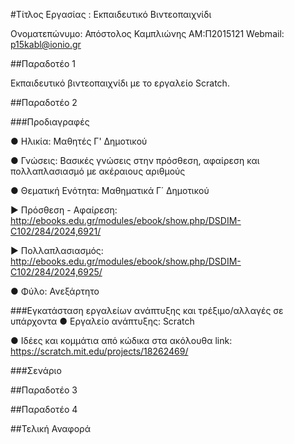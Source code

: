 #Τίτλος Εργασίας : Εκπαιδευτικό Βιντεοπαιχνίδι

Ονοματεπώνυμο: Απόστολος Καμπλιώνης ΑΜ:Π2015121 Webmail: p15kabl@ionio.gr

##Παραδοτέο 1

Εκπαιδευτικό βιντεοπαιχνίδι με το εργαλείο Scratch.

##Παραδοτέο 2

###Προδιαγραφές

 ● Ηλικία: Μαθητές Γ' Δημοτικού
 
 ● Γνώσεις: Βασικές γνώσεις στην πρόσθεση, αφαίρεση και πολλαπλασιασμό με ακέραιους αριθμούς
 
 ● Θεματική Ενότητα: Μαθηματικά Γ΄ Δημοτικού
         
   ▶ Πρόσθεση - Αφαίρεση: http://ebooks.edu.gr/modules/ebook/show.php/DSDIM-C102/284/2024,6921/          
   
   ▶ Πολλαπλασιασμός: http://ebooks.edu.gr/modules/ebook/show.php/DSDIM-C102/284/2024,6925/
  
 ● Φύλο: Ανεξάρτητο
 
###Εγκατάσταση εργαλείων ανάπτυξης και τρέξιμο/αλλαγές σε υπάρχοντα
 ● Εργαλείο ανάπτυξης: Scratch

 ● Ιδέες και κομμάτια από κώδικα στα ακόλουθα link: https://scratch.mit.edu/projects/18262469/
 
 ###Σενάριο

##Παραδοτέο 3

##Παραδοτέο 4

##Τελική Αναφορά
